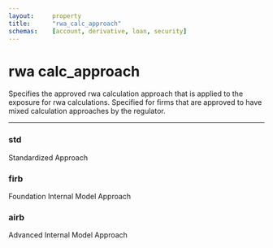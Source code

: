 ```yaml
---
layout:		property
title:		"rwa_calc_approach"
schemas:	[account, derivative, loan, security]
---
```

# rwa calc_approach
Specifies the approved rwa calculation approach that is applied to the exposure for rwa calculations.  Specified for firms that are approved to have mixed calculation approaches
by the regulator.

---
### std
Standardized Approach

### firb
Foundation Internal Model Approach

### airb
Advanced Internal Model Approach


